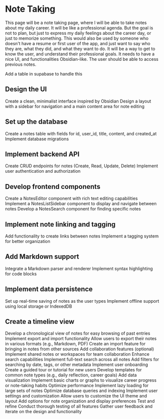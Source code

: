 # Note Taking
This page will be a note taking page, where I will be able to take notes about my daily career. It will be like a professional agenda. But the goal is not to plan, but just to express my daily feelings about the career day, or just to memorize something. This would also be used by someone who doesn't have a resume or first user of the app, and just want to say who they are, what they did, and what they want to do.
It will be a way to get to know the user, and understand their professional goals. It needs to have a nice UI, and functionalities Obsidian-like. The user should be able to access previous notes.

Add a table in supabase to handle this

## Design the UI
Create a clean, minimalist interface inspired by Obsidian
Design a layout with a sidebar for navigation and a main content area for note editing

## Set up the database
Create a notes table with fields for id, user_id, title, content, and created_at
Implement database migrations

## Implement backend API
Create CRUD endpoints for notes (Create, Read, Update, Delete)
Implement user authentication and authorization

## Develop frontend components
Create a NotesEditor component with rich text editing capabilities
Implement a NotesListSidebar component to display and navigate between notes
Develop a NotesSearch component for finding specific notes

## Implement note linking and tagging
Add functionality to create links between notes
Implement a tagging system for better organization

## Add Markdown support
Integrate a Markdown parser and renderer
Implement syntax highlighting for code blocks

## Implement data persistence
Set up real-time saving of notes as the user types
Implement offline support using local storage or IndexedDB

## Create a timeline view
Develop a chronological view of notes for easy browsing of past entries
Implement export and import functionality
Allow users to export their notes in various formats (e.g., Markdown, PDF)
Create an import feature for bringing in notes from other sources
Add collaboration features (optional)
Implement shared notes or workspaces for team collaboration
Enhance search capabilities
Implement full-text search across all notes
Add filters for searching by date, tags, or other metadata
Implement user onboarding
Create a guided tour or tutorial for new users
Develop templates for common note types (e.g., daily reflection, career goals)
Add data visualization
Implement basic charts or graphs to visualize career progress or note-taking habits
Optimize performance
Implement lazy loading for large sets of notes
Optimize database queries and indexing
Implement user settings and customization
Allow users to customize the UI theme and layout
Add options for note organization and display preferences
Test and refine
Conduct thorough testing of all features
Gather user feedback and iterate on the design and functionality